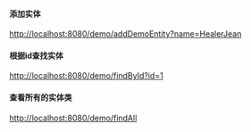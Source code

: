



#### 添加实体

[http://localhost:8080/demo/addDemoEntity?name=HealerJean](http://localhost:8080/demo/addDemoEntity?name=HealerJean)

#### 根据id查找实体

[http://localhost:8080/demo/findById?id=1](http://localhost:8080/demo/findById?id=1)

#### 查看所有的实体类
[http://localhost:8080/demo/findAll](http://localhost:8080/demo/findAll)